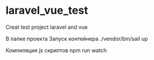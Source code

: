 # laravel_vue_test
Creat test project laravel and vue

В папке проекта
Запуск контейнера
./vendor/bin/sail up

Компиляция js скриптов
npm run watch